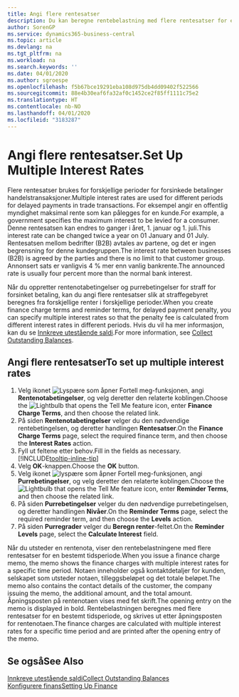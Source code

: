 ```yaml
---
title: Angi flere rentesatser
description: Du kan beregne rentebelastning med flere rentesatser for en bestemt periode. Renteberegningen fungerer på samme måte for alle rentebelastninger. Det er bare satsen for renten for en bestemt periode som varierer.
author: SorenGP
ms.service: dynamics365-business-central
ms.topic: article
ms.devlang: na
ms.tgt_pltfrm: na
ms.workload: na
ms.search.keywords: ''
ms.date: 04/01/2020
ms.author: sgroespe
ms.openlocfilehash: f5b67bce19291eba108d975db4dd09402f522566
ms.sourcegitcommit: 88e4b30eaf6fa32af0c1452ce2f85ff1111c75e2
ms.translationtype: HT
ms.contentlocale: nb-NO
ms.lasthandoff: 04/01/2020
ms.locfileid: "3183287"
---
```

# <a name="set-up-multiple-interest-rates"></a><span data-ttu-id="90ab9-104">Angi flere rentesatser.</span><span class="sxs-lookup"><span data-stu-id="90ab9-104">Set Up Multiple Interest Rates</span></span>
<span data-ttu-id="90ab9-105">Flere rentesatser brukes for forskjellige perioder for forsinkede betalinger handelstransaksjoner.</span><span class="sxs-lookup"><span data-stu-id="90ab9-105">Multiple interest rates are used for different periods for delayed payments in trade transactions.</span></span> <span data-ttu-id="90ab9-106">For eksempel angir en offentlig myndighet maksimal rente som kan pålegges for en kunde.</span><span class="sxs-lookup"><span data-stu-id="90ab9-106">For example, a government specifies the maximum interest to be levied for a consumer.</span></span> <span data-ttu-id="90ab9-107">Denne rentesatsen kan endres to ganger i året, 1. januar og 1. juli.</span><span class="sxs-lookup"><span data-stu-id="90ab9-107">This interest rate can be changed twice a year on 01 January and 01 July.</span></span> <span data-ttu-id="90ab9-108">Rentesatsen mellom bedrifter (B2B) avtales av partene, og det er ingen begrensning for denne kundegruppen.</span><span class="sxs-lookup"><span data-stu-id="90ab9-108">The interest rate between businesses (B2B) is agreed by the parties and there is no limit to that customer group.</span></span> <span data-ttu-id="90ab9-109">Annonsert sats er vanligvis 4 % mer enn vanlig bankrente.</span><span class="sxs-lookup"><span data-stu-id="90ab9-109">The announced rate is usually four percent more than the normal bank interest.</span></span>

<span data-ttu-id="90ab9-110">Når du oppretter rentenotabetingelser og purrebetingelser for straff for forsinket betaling, kan du angi flere rentesatser slik at straffegebyret beregnes fra forskjellige renter i forskjellige perioder.</span><span class="sxs-lookup"><span data-stu-id="90ab9-110">When you create finance charge terms and reminder terms, for delayed payment penalty, you can specify multiple interest rates so that the penalty fee is calculated from different interest rates in different periods.</span></span> <span data-ttu-id="90ab9-111">Hvis du vil ha mer informasjon, kan du se [Innkreve utestående saldi](receivables-collect-outstanding-balances.md).</span><span class="sxs-lookup"><span data-stu-id="90ab9-111">For more information, see [Collect Outstanding Balances](receivables-collect-outstanding-balances.md).</span></span>

## <a name="to-set-up-multiple-interest-rates"></a><span data-ttu-id="90ab9-112">Angi flere rentesatser</span><span class="sxs-lookup"><span data-stu-id="90ab9-112">To set up multiple interest rates</span></span>  
1.  <span data-ttu-id="90ab9-113">Velg ikonet ![Lyspære som åpner Fortell meg-funksjonen](media/ui-search/search_small.png "Fortell hva du vil gjøre"), angi **Rentenotabetingelser**, og velg deretter den relaterte koblingen.</span><span class="sxs-lookup"><span data-stu-id="90ab9-113">Choose the ![Lightbulb that opens the Tell Me feature](media/ui-search/search_small.png "Tell me what you want to do") icon, enter **Finance Charge Terms**, and then choose the related link.</span></span>  
2.  <span data-ttu-id="90ab9-114">På siden **Rentenotabetingelser** velger du den nødvendige rentebetingelsen, og deretter handlingen **Rentesatser**.</span><span class="sxs-lookup"><span data-stu-id="90ab9-114">On the **Finance Charge Terms** page, select the required finance term, and then choose the **Interest Rates** action.</span></span>  
3.  <span data-ttu-id="90ab9-115">Fyll ut feltene etter behov.</span><span class="sxs-lookup"><span data-stu-id="90ab9-115">Fill in the fields as necessary.</span></span> [!INCLUDE[tooltip-inline-tip](includes/tooltip-inline-tip_md.md)]
4.  <span data-ttu-id="90ab9-116">Velg **OK**-knappen.</span><span class="sxs-lookup"><span data-stu-id="90ab9-116">Choose the **OK** button.</span></span>  
5.  <span data-ttu-id="90ab9-117">Velg ikonet ![lyspære som åpner Fortell meg-funksjonen](media/ui-search/search_small.png "Fortell hva du vil gjøre"), angi **Purrebetingelser**, og velg deretter den relaterte koblingen.</span><span class="sxs-lookup"><span data-stu-id="90ab9-117">Choose the ![Lightbulb that opens the Tell Me feature](media/ui-search/search_small.png "Tell me what you want to do") icon, enter **Reminder Terms**, and then choose the related link.</span></span>  
6.  <span data-ttu-id="90ab9-118">På siden **Purrebetingelser** velger du den nødvendige purrebetingelsen, og deretter handlingen **Nivåer**.</span><span class="sxs-lookup"><span data-stu-id="90ab9-118">On the **Reminder Terms** page, select the required reminder term, and then choose the **Levels** action.</span></span>  
7.  <span data-ttu-id="90ab9-119">På siden **Purregrader** velger du **Beregn renter**-feltet.</span><span class="sxs-lookup"><span data-stu-id="90ab9-119">On the **Reminder Levels** page, select the **Calculate Interest** field.</span></span>  

<span data-ttu-id="90ab9-120">Når du utsteder en rentenota, viser den rentebelastningene med flere rentesatser for en bestemt tidsperiode.</span><span class="sxs-lookup"><span data-stu-id="90ab9-120">When you issue a finance charge memo, the memo shows the finance charges with multiple interest rates for a specific time period.</span></span> <span data-ttu-id="90ab9-121">Notaen inneholder også kontaktdetaljer for kunden, selskapet som utsteder notaen, tilleggsbeløpet og det totale beløpet.</span><span class="sxs-lookup"><span data-stu-id="90ab9-121">The memo also contains the contact details of the customer, the company issuing the memo, the additional amount, and the total amount.</span></span> <span data-ttu-id="90ab9-122">Åpningsposten på rentenotaen vises med fet skrift.</span><span class="sxs-lookup"><span data-stu-id="90ab9-122">The opening entry on the memo is displayed in bold.</span></span> <span data-ttu-id="90ab9-123">Rentebelastningen beregnes med flere rentesatser for en bestemt tidsperiode, og skrives ut etter åpningsposten for rentenotaen.</span><span class="sxs-lookup"><span data-stu-id="90ab9-123">The finance charges are calculated with multiple interest rates for a specific time period and are printed after the opening entry of the memo.</span></span>  

## <a name="see-also"></a><span data-ttu-id="90ab9-124">Se også</span><span class="sxs-lookup"><span data-stu-id="90ab9-124">See Also</span></span>  
[<span data-ttu-id="90ab9-125">Innkreve utestående saldi</span><span class="sxs-lookup"><span data-stu-id="90ab9-125">Collect Outstanding Balances</span></span>](receivables-collect-outstanding-balances.md)  
[<span data-ttu-id="90ab9-126">Konfigurere finans</span><span class="sxs-lookup"><span data-stu-id="90ab9-126">Setting Up Finance</span></span>](finance-setup-finance.md)
